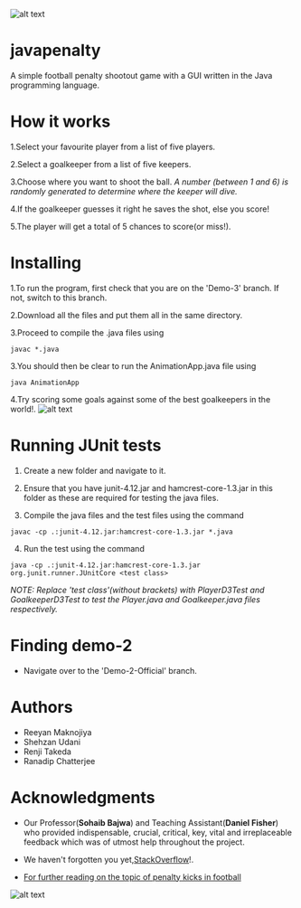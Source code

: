 ![alt text](http://t2online.com/unsafe/780x380/smart/s3.ap-south-1.amazonaws.com/cms-abp-prod-media/library/polopoly_fs/1.75901.1496484359!/image/image.jpg_gen/derivatives/matrix2x1/image.jpg)
# javapenalty
A simple football penalty shootout game with a GUI written in the Java programming language.

# How it works

1.Select your favourite player from a list of five players.

2.Select a goalkeeper from a list of five keepers.

3.Choose where you want to shoot the ball.
 _A number (between 1 and 6) is randomly generated to determine where the keeper will dive._

4.If the goalkeeper guesses it right he saves the shot, else you score!

5.The player will get a total of 5 chances to score(or miss!).

# Installing 

1.To run the program, first check that you are on the 'Demo-3' branch. If not, switch to this branch. 

2.Download all the files and put them all in the same directory.

3.Proceed to compile the .java files using

`javac *.java`

3.You should then be clear to run the AnimationApp.java file using 

`java AnimationApp`

4.Try scoring some goals against some of the best goalkeepers in the world!.
![alt text](http://lifesomundane.net/images/-rZ1GcHv5p_k/Uz4UWQqEHiI/AAAAAAAANMA/RzOgIadyUzE/s1600/penalty.jpg)

# Running JUnit tests 

1. Create a new folder and navigate to it.

2. Ensure that you have junit-4.12.jar and hamcrest-core-1.3.jar in this folder as these are required for testing the java files.

3. Compile the java files and the test files using the command

`javac -cp .:junit-4.12.jar:hamcrest-core-1.3.jar *.java`

4. Run the test using the command

`java -cp .:junit-4.12.jar:hamcrest-core-1.3.jar org.junit.runner.JUnitCore <test class>`

*NOTE: Replace 'test class'(without brackets) with PlayerD3Test and GoalkeeperD3Test to test the Player.java and Goalkeeper.java files respectively.*

# Finding demo-2

* Navigate over to the 'Demo-2-Official' branch.

# Authors
* Reeyan Maknojiya
* Shehzan Udani
* Renji Takeda
* Ranadip Chatterjee

# Acknowledgments
* Our Professor(**Sohaib Bajwa**) and Teaching Assistant(**Daniel Fisher**) who provided indispensable, crucial, critical, key, vital and irreplaceable feedback which was of utmost help throughout the project.

* We haven't forgotten you yet,[StackOverflow](https://stackoverflow.com/)!.

* [For further reading on the topic of penalty kicks in football](https://en.wikipedia.org/wiki/Penalty_kick_(association_football))

![alt text](https://i.ytimg.com/vi/uZsnr4No36I/maxresdefault.jpg)

